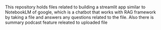 This repository holds files related to building a streamlit app similar to NotebookLM of google, which is a chatbot that works with RAG framework by taking a file and answers any questions related to the file. Also there is summary podcast feature releated to uploaded file 